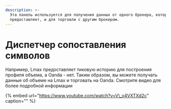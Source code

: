 ```yaml
---
description: >-
  Эта панель используется для получения данных от одного брокера, который их
  предоставляет, и для торговли с другим брокером.
---
```


# Диспетчер сопоставления символов

Например, Lmax предоставляет тиковую историю для построения профиля объема, а Oanda - нет. Таким образом, вы можете получать данные об объеме на Lmax и торговать на Oanda. Смотрите видео для более подробной информации

{% embed url="https://www.youtube.com/watch?v=V\_v4VXTXd2c" caption="" %}

